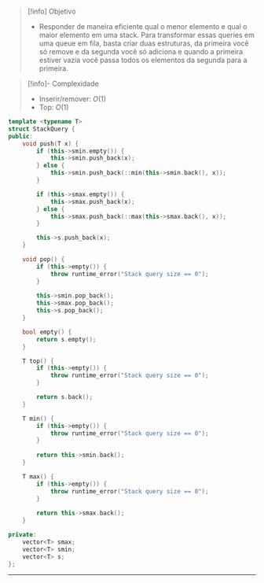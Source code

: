 > [!info] Objetivo
> - Responder de maneira eficiente qual o menor elemento e qual o maior elemento em uma stack. Para transformar essas queries em uma queue em fila, basta criar duas estruturas, da primeira você só remove e da segunda você só adiciona e quando a primeira estiver vazia você passa todos os elementos da segunda para a primeira.

> [!info]- Complexidade
> - Inserir/remover: $O(1)$
> - Top: $O(1)$

```cpp
template <typename T>
struct StackQuery {
public:
    void push(T x) {
        if (this->smin.empty()) {
            this->smin.push_back(x);
        } else {
            this->smin.push_back(::min(this->smin.back(), x));
        }

        if (this->smax.empty()) {
            this->smax.push_back(x);
        } else {
            this->smax.push_back(::max(this->smax.back(), x));
        }

        this->s.push_back(x);
    }

    void pop() {
	    if (this->empty()) {
			throw runtime_error("Stack query size == 0");
	    }
	
        this->smin.pop_back();
        this->smax.pop_back();
        this->s.pop_back();
    }

    bool empty() {
        return s.empty();
    }

    T top() {
	    if (this->empty()) {
			throw runtime_error("Stack query size == 0");
	    }

        return s.back();
    }

    T min() {
	    if (this->empty()) {
			throw runtime_error("Stack query size == 0");
	    }
	    
        return this->smin.back();
    }

    T max() {
	    if (this->empty()) {
			throw runtime_error("Stack query size == 0");
	    }
	    
        return this->smax.back();
    }

private:
    vector<T> smax;
    vector<T> smin;
    vector<T> s;
};
```

---